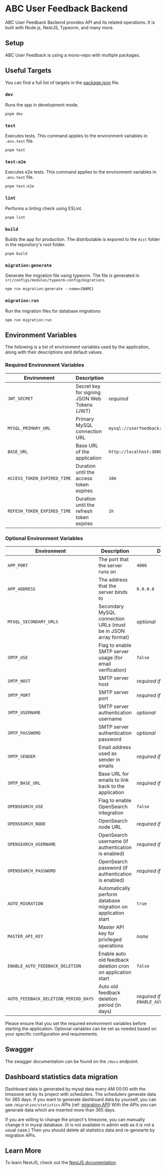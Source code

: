 # ABC User Feedback Backend

ABC User Feedback Backend provides API and its related operations. It is built with Node.js, NestJS, Typeorm, and many more.

## Setup

ABC User Feedback is using a mono-repo with multiple packages.

## Useful Targets

You can find a full list of targets in the [package.json](./package.json) file.

### `dev`

Runs the app in development mode.

```
pnpm dev
```

### `test`

Executes tests. This command applies to the environment variables in `.env.test` file.

```
pnpm test
```

### `test:e2e`

Executes e2e tests. This command applies to the environment variables in `.env.test` file.

```
pnpm test:e2e
```

### `lint`

Performs a linting check using ESLint.

```
pnpm lint
```

### `build`

Builds the app for production. The distributable is expored to the `dist` folder in the repository's root folder.<br />

```
pnpm build
```

### `migration:generate`

Generate the migration file using typeorm. The file is generated in `src/configs/modules/typeorm-config/migrations`

```
npm run migration:generate --name={NAME}
```

### `migration:run`

Run the migration files for database migrations

```
npm run migration:run
```

## Environment Variables

The following is a list of environment variables used by the application, along with their descriptions and default values.

### Required Environment Variables

| Environment                 | Description                                  | Default Value                                            |
| --------------------------- | -------------------------------------------- | -------------------------------------------------------- |
| `JWT_SECRET`                | Secret key for signing JSON Web Tokens (JWT) | _required_                                               |
| `MYSQL_PRIMARY_URL`         | Primary MySQL connection URL                 | `mysql://userfeedback:userfeedback@localhost:13306/test` |
| `BASE_URL`                  | Base URL of the application                  | `http://localhost:3000`                                  |
| `ACCESS_TOKEN_EXPIRED_TIME` | Duration until the access token expires      | `10m`                                                    |
| `REFESH_TOKEN_EXPIRED_TIME` | Duration until the refresh token expires     | `1h`                                                     |

### Optional Environment Variables

| Environment                          | Description                                                    | Default Value                                 |
| ------------------------------------ | -------------------------------------------------------------- | --------------------------------------------- |
| `APP_PORT`                           | The port that the server runs on                               | `4000`                                        |
| `APP_ADDRESS`                        | The address that the server binds to                           | `0.0.0.0`                                     |
| `MYSQL_SECONDARY_URLS`               | Secondary MySQL connection URLs (must be in JSON array format) | _optional_                                    |
| `SMTP_USE`                           | Flag to enable SMTP server usage (for email verification)      | `false`                                       |
| `SMTP_HOST`                          | SMTP server host                                               | _required if `SMTP_USE=true`_                 |
| `SMTP_PORT`                          | SMTP server port                                               | _required if `SMTP_USE=true`_                 |
| `SMTP_USERNAME`                      | SMTP server authentication username                            | _optional_                                    |
| `SMTP_PASSWORD`                      | SMTP server authentication password                            | _optional_                                    |
| `SMTP_SENDER`                        | Email address used as sender in emails                         | _required if `SMTP_USE=true`_                 |
| `SMTP_BASE_URL`                      | Base URL for emails to link back to the application            | _required if `SMTP_USE=true`_                 |
| `OPENSEARCH_USE`                     | Flag to enable OpenSearch integration                          | `false`                                       |
| `OPENSEARCH_NODE`                    | OpenSearch node URL                                            | _required if `OPENSEARCH_USE=true`_           |
| `OPENSEARCH_USERNAME`                | OpenSearch username (if authentication is enabled)             | _required if `OPENSEARCH_USE=true`_           |
| `OPENSEARCH_PASSWORD`                | OpenSearch password (if authentication is enabled)             | _required if `OPENSEARCH_USE=true`_           |
| `AUTO_MIGRATION`                     | Automatically perform database migration on application start  | `true`                                        |
| `MASTER_API_KEY`                     | Master API key for privileged operations                       | _none_                                        |
| `ENABLE_AUTO_FEEDBACK_DELETION`      | Enable auto old feedback deletion cron on application start    | `false`                                       |
| `AUTO_FEEDBACK_DELETION_PERIOD_DAYS` | Auto old feedback deletion period (in days)                    | _required if `ENABLE_AUTO_FEEDBACK_DELETION`_ |

Please ensure that you set the required environment variables before starting the application. Optional variables can be set as needed based on your specific configuration and requirements.

## Swagger

The swagger documentation can be found on the `/docs` endpoint.

## Dashboard statistics data migration

Dashboard data is generated by mysql data every AM 00:00 with the timezone set by its project with schedulers.
The schedulers generate data for 365 days.
If you want to generate dashboard data by yourself, you can use `/migration/statistics` APIs (ref: [migration API](./src/domains/migration/migration.controller.ts))
With the APIs you can generate data which are inserted more than 365 days.

If you are willing to change the project's timezone, you can manually change it in mysql database. (it is not available in admin web as it is not a usual case.)
Then you should delete all statistics data and re-genearte by migration APIs.

## Learn More

To learn NestJS, check out the [NestJS documentation](https://nestjs.com/).
